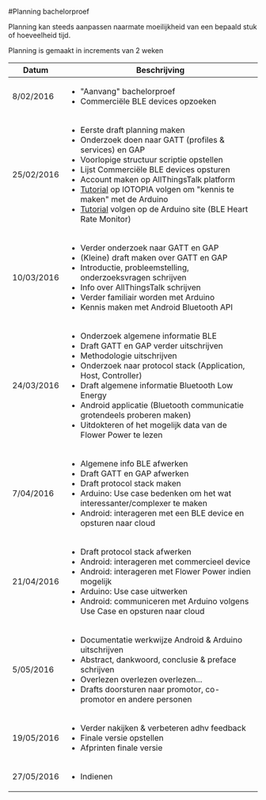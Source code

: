 #Planning bachelorproef

Planning kan steeds aanpassen naarmate moeilijkheid van een bepaald stuk of hoeveelheid tijd.

Planning is gemaakt in increments van 2 weken

<table>
    <thead>
        <th align="center">Datum</th>
        <th align="center">Beschrijving</th>
    </thead>
    <tbody>
        <tr>
            <td>8/02/2016</td>
            <td>
                <ul>
                    <li>"Aanvang" bachelorproef</li>
                    <li>Commerciële BLE devices opzoeken</li>
                </ul>
            </td>
        </tr>
        <tr>
            <td>25/02/2016</td>
            <td>
                <ul>
                    <li>Eerste draft planning maken</li>
                    <li>Onderzoek doen naar GATT (profiles & services) en GAP</li>
                    <li>Voorlopige structuur scriptie opstellen</li>
                    <li>Lijst Commerciële BLE devices opsturen</li>
                    <li>Account maken op AllThingsTalk platform</li>
                    <li><a href="http://portal.iotopia.be/prototyping-tools/step-by-step/" target="_blank">Tutorial</a> op IOTOPIA volgen om "kennis te maken" met de Arduino</li>
                    <li><a href="https://www.arduino.cc/en/Tutorial/Genuino101CurieBLEHeartRateMonitor" target="_blank">Tutorial</a> volgen op de Arduino site (BLE Heart Rate Monitor)</li>
                <ul>
            </td>
        </tr>
        <tr>
            <td>10/03/2016</td>
            <td>
                <ul>
                    <li>Verder onderzoek naar GATT en GAP</li>
                    <li>(Kleine) draft maken over GATT en GAP</li>
                    <li>Introductie, probleemstelling, onderzoeksvragen schrijven</li>
                    <li>Info over AllThingsTalk schrijven</li>
                    <li>Verder familiair worden met Arduino</li>
                    <li>Kennis maken met Android Bluetooth API</li>
                <ul>
            </td>
        </tr>
        <tr>
            <td>24/03/2016</td>
            <td>
                <ul>
                    <li>Onderzoek algemene informatie BLE</li>
                    <li>Draft GATT en GAP verder uitschrijven</li>
                    <li>Methodologie uitschrijven</li>
                    <li>Onderzoek naar protocol stack (Application, Host, Controller)</li>
                    <li>Draft algemene informatie Bluetooth Low Energy</li>
                    <li>Android applicatie (Bluetooth communicatie grotendeels proberen maken)</li>
                    <li>Uitdokteren of het mogelijk data van de Flower Power te lezen</li>
                <ul>
            </td>
        </tr>
        <tr>
            <td>7/04/2016</td>
            <td>
                <ul>
                    <li>Algemene info BLE afwerken</li>
                    <li>Draft GATT en GAP afwerken</li>
                    <li>Draft protocol stack maken</li>
                    <li>Arduino: Use case bedenken om het wat interessanter/complexer te maken</li>
                    <li>Android: interageren met een BLE device en opsturen naar cloud</li>
                <ul>
            </td>
        </tr>
        <tr>
            <td>21/04/2016</td>
            <td>
                <ul>
                    <li>Draft protocol stack afwerken</li>
                    <li>Android: interageren met commercieel device</li>
                    <li>Android: interageren met Flower Power indien mogelijk</li>
                    <li>Arduino: Use case uitwerken</li>
                    <li>Android: communiceren met Arduino volgens Use Case en opsturen naar cloud</li>
                <ul>
            </td>
        </tr>
        <tr>
            <td>5/05/2016</td>
            <td>
                <ul>
                    <li>Documentatie werkwijze Android & Arduino uitschrijven</li>
                    <li>Abstract, dankwoord, conclusie & preface schrijven</li>
                    <li>Overlezen overlezen overlezen...</li>
                    <li>Drafts doorsturen naar promotor, co-promotor en andere personen</li>
                <ul>
            </td>
        </tr>
        <tr>
            <td>19/05/2016</td>
            <td>
                <ul>
                    <li>Verder nakijken & verbeteren adhv feedback</li>
                    <li>Finale versie opstellen</li>
                    <li>Afprinten finale versie</li>
                <ul>
            </td>
        </tr>
        <tr>
            <td>27/05/2016</td>
            <td>
                <ul>
                    <li>Indienen</li>
                </ul>
            </td>
        </tr>
    </tbody>
</table>
